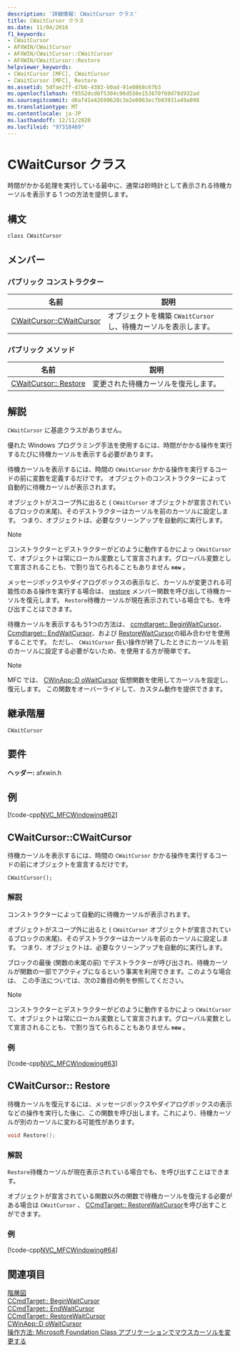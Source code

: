 ```yaml
---
description: '詳細情報: CWaitCursor クラス'
title: CWaitCursor クラス
ms.date: 11/04/2016
f1_keywords:
- CWaitCursor
- AFXWIN/CWaitCursor
- AFXWIN/CWaitCursor::CWaitCursor
- AFXWIN/CWaitCursor::Restore
helpviewer_keywords:
- CWaitCursor [MFC], CWaitCursor
- CWaitCursor [MFC], Restore
ms.assetid: 5dfae2ff-d7b6-4383-b0ad-91e0868c67b3
ms.openlocfilehash: f9552dcd6f5304c96d550e153870f69d78d932ad
ms.sourcegitcommit: d6af41e42699628c3e2e6063ec7b03931a49a098
ms.translationtype: MT
ms.contentlocale: ja-JP
ms.lasthandoff: 12/11/2020
ms.locfileid: "97318469"
---
```

# <a name="cwaitcursor-class"></a>CWaitCursor クラス

時間がかかる処理を実行している最中に、通常は砂時計として表示される待機カーソルを表示する 1 つの方法を提供します。

## <a name="syntax"></a>構文

```
class CWaitCursor
```

## <a name="members"></a>メンバー

### <a name="public-constructors"></a>パブリック コンストラクター

|名前|説明|
|----------|-----------------|
|[CWaitCursor::CWaitCursor](#cwaitcursor)|オブジェクトを構築 `CWaitCursor` し、待機カーソルを表示します。|

### <a name="public-methods"></a>パブリック メソッド

|名前|説明|
|----------|-----------------|
|[CWaitCursor:: Restore](#restore)|変更された待機カーソルを復元します。|

## <a name="remarks"></a>解説

`CWaitCursor` に基底クラスがありません。

優れた Windows プログラミング手法を使用するには、時間がかかる操作を実行するたびに待機カーソルを表示する必要があります。

待機カーソルを表示するには、時間の `CWaitCursor` かかる操作を実行するコードの前に変数を定義するだけです。 オブジェクトのコンストラクターによって自動的に待機カーソルが表示されます。

オブジェクトがスコープ外に出ると ( `CWaitCursor` オブジェクトが宣言されているブロックの末尾)、そのデストラクターはカーソルを前のカーソルに設定します。 つまり、オブジェクトは、必要なクリーンアップを自動的に実行します。

> [!NOTE]
> コンストラクターとデストラクターがどのように動作するかによっ `CWaitCursor` て、オブジェクトは常にローカル変数として宣言されます。グローバル変数として宣言されることも、で割り当てられることもありません **`new`** 。

メッセージボックスやダイアログボックスの表示など、カーソルが変更される可能性のある操作を実行する場合は、 [restore](#restore) メンバー関数を呼び出して待機カーソルを復元します。 `Restore`待機カーソルが現在表示されている場合でも、を呼び出すことはできます。

待機カーソルを表示するもう1つの方法は、 [ccmdtarget:: BeginWaitCursor](../../mfc/reference/ccmdtarget-class.md#beginwaitcursor)、 [Ccmdtarget:: EndWaitCursor](../../mfc/reference/ccmdtarget-class.md#endwaitcursor)、および [RestoreWaitCursor](../../mfc/reference/ccmdtarget-class.md#restorewaitcursor)の組み合わせを使用することです。 ただし、 `CWaitCursor` 長い操作が終了したときにカーソルを前のカーソルに設定する必要がないため、を使用する方が簡単です。

> [!NOTE]
> MFC では、 [CWinApp::D oWaitCursor](../../mfc/reference/cwinapp-class.md#dowaitcursor) 仮想関数を使用してカーソルを設定し、復元します。 この関数をオーバーライドして、カスタム動作を提供できます。

## <a name="inheritance-hierarchy"></a>継承階層

`CWaitCursor`

## <a name="requirements"></a>要件

**ヘッダー:** afxwin.h

## <a name="example"></a>例

[!code-cpp[NVC_MFCWindowing#62](../../mfc/reference/codesnippet/cpp/cwaitcursor-class_1.cpp)]

## <a name="cwaitcursorcwaitcursor"></a><a name="cwaitcursor"></a> CWaitCursor::CWaitCursor

待機カーソルを表示するには、時間の `CWaitCursor` かかる操作を実行するコードの前にオブジェクトを宣言するだけです。

```
CWaitCursor();
```

### <a name="remarks"></a>解説

コンストラクターによって自動的に待機カーソルが表示されます。

オブジェクトがスコープ外に出ると ( `CWaitCursor` オブジェクトが宣言されているブロックの末尾)、そのデストラクターはカーソルを前のカーソルに設定します。 つまり、オブジェクトは、必要なクリーンアップを自動的に実行します。

ブロックの最後 (関数の末尾の前) でデストラクターが呼び出され、待機カーソルが関数の一部でアクティブになるという事実を利用できます。このような場合は、 この手法については、次の2番目の例を参照してください。

> [!NOTE]
> コンストラクターとデストラクターがどのように動作するかによっ `CWaitCursor` て、オブジェクトは常にローカル変数として宣言されます。グローバル変数として宣言されることも、で割り当てられることもありません **`new`** 。

### <a name="example"></a>例

[!code-cpp[NVC_MFCWindowing#63](../../mfc/reference/codesnippet/cpp/cwaitcursor-class_2.cpp)]

## <a name="cwaitcursorrestore"></a><a name="restore"></a> CWaitCursor:: Restore

待機カーソルを復元するには、メッセージボックスやダイアログボックスの表示などの操作を実行した後に、この関数を呼び出します。これにより、待機カーソルが別のカーソルに変わる可能性があります。

```cpp
void Restore();
```

### <a name="remarks"></a>解説

`Restore`待機カーソルが現在表示されている場合でも、を呼び出すことはできます。

オブジェクトが宣言されている関数以外の関数で待機カーソルを復元する必要がある場合は `CWaitCursor` 、 [CCmdTarget:: RestoreWaitCursor](../../mfc/reference/ccmdtarget-class.md#restorewaitcursor)を呼び出すことができます。

### <a name="example"></a>例

[!code-cpp[NVC_MFCWindowing#64](../../mfc/reference/codesnippet/cpp/cwaitcursor-class_3.cpp)]

## <a name="see-also"></a>関連項目

[階層図](../../mfc/hierarchy-chart.md)<br/>
[CCmdTarget:: BeginWaitCursor](../../mfc/reference/ccmdtarget-class.md#beginwaitcursor)<br/>
[CCmdTarget:: EndWaitCursor](../../mfc/reference/ccmdtarget-class.md#endwaitcursor)<br/>
[CCmdTarget:: RestoreWaitCursor](../../mfc/reference/ccmdtarget-class.md#restorewaitcursor)<br/>
[CWinApp::D oWaitCursor](../../mfc/reference/cwinapp-class.md#dowaitcursor)<br/>
[操作方法: Microsoft Foundation Class アプリケーションでマウスカーソルを変更する](https://go.microsoft.com/fwlink/p/?linkid=128044)
